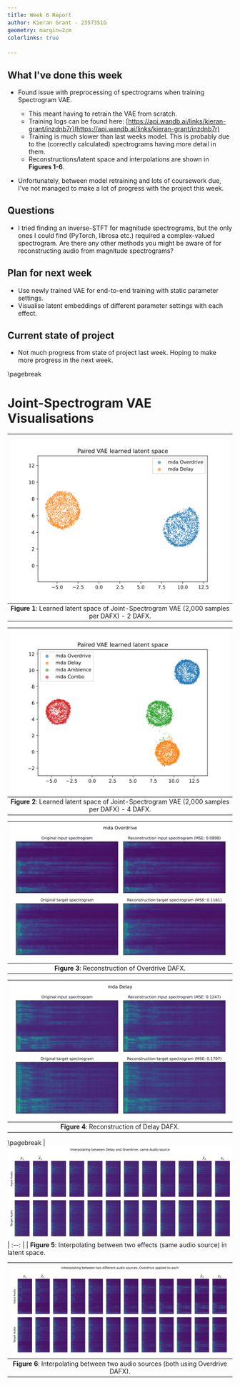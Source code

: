 ```yaml
---
title: Week 6 Report
author: Kieran Grant - 2357351G
geometry: margin=2cm
colorlinks: true

---
```


## What I've done this week
- Found issue with preprocessing of spectrograms when training Spectrogram VAE.
  - This meant having to retrain the VAE from scratch.
  - Training logs can be found here: [https://api.wandb.ai/links/kieran-grant/inzdnb7r](https://api.wandb.ai/links/kieran-grant/inzdnb7r)
  - Training is much slower than last weeks model. This is probably due to the (correctly calculated) spectrograms having more detail in them.
  - Reconstructions/latent space and interpolations are shown in **Figures 1-6**.

- Unfortunately, between model retraining and lots of coursework due, I've not managed to make a lot of progress with the project this week. 

## Questions
- I tried finding an inverse-STFT for magnitude spectrograms, but the only ones I could find (PyTorch, librosa etc.) required a complex-valued spectrogram. Are there any other methods you might be aware of for reconstructing audio from magnitude spectrograms?

## Plan for next week
- Use newly trained VAE for end-to-end training with static parameter settings.
- Visualise latent embeddings of different parameter settings with each effect.

## Current state of project
- Not much progress from state of project last week. Hoping to make more progress in the next week.

\pagebreak
# Joint-Spectrogram VAE Visualisations

|![-](figures/ed5w27io_2dafx_latent_spectrogram_embeddings.svg)
| :--: |
| **Figure 1**: Learned latent space of Joint-Spectrogram VAE (2,000 samples per DAFX) - 2 DAFX.

|![-](figures/ed5w27io_4dafx_latent_spectrogram_embeddings.svg)
| :--: |
| **Figure 2**: Learned latent space of Joint-Spectrogram VAE (2,000 samples per DAFX) - 4 DAFX.

|![-](figures/ed5w27io_overdrive_joint_reconstruction_2dafx.svg)
| :--: |
| **Figure 3**: Reconstruction of Overdrive DAFX.

|![-](figures/ed5w27io_delay_joint_reconstruction_2dafx.svg)
| :--: |
| **Figure 4**: Reconstruction of Delay DAFX.

\pagebreak
|![-](figures/ed5w27io_same_audio_delay_overdrive_interpolation_with_original.svg)
| :--: |
| **Figure 5**: Interpolating between two effects (same audio source) in latent space.

|![-](figures/ed5w27io_diff_audio_overdrive_interpolation_with_original.svg)
| :--: |
| **Figure 6**: Interpolating between two audio sources (both using Overdrive DAFX).